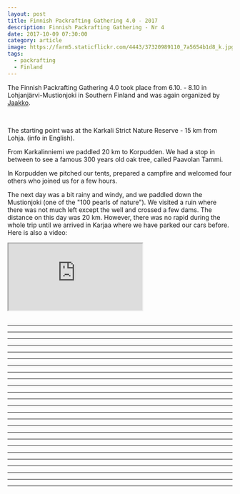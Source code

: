 ```yaml
---
layout: post
title: Finnish Packrafting Gathering 4.0 - 2017
description: Finnish Packrafting Gathering - Nr 4
date: 2017-10-09 07:30:00
category: article
image: https://farm5.staticflickr.com/4443/37320989110_7a5654b1d8_k.jpg
tags:
  - packrafting
  - Finland
---
```

The Finnish Packrafting Gathering 4.0 took place from 6.10. - 8.10 in Lohjanjärvi-Mustionjoki in Southern Finland and was again organized by <a href="https://korpijaakko.com/2017/09/05/finnish-packraft-gathering-4-0/">Jaakko</a>.

<amp-img src="https://farm5.staticflickr.com/4443/37320989110_7a5654b1d8_k.jpg" layout="responsive" width="2048" height="1365" alt="Finnish Packrafting Gathering 4.0"></amp-img>
<br>
<!--more-->

The starting point was at the Karkali Strict Nature Reserve - 15 km from Lohja. (info in English).

From Karkalinniemi we paddled 20 km to Korpudden. We had a stop in between to see a famous 300 years old oak tree, called Paavolan Tammi.

In Korpudden we pitched our tents, prepared a campfire and welcomed four others who joined us for a few hours.

The next day was a bit rainy and windy, and we paddled down the Mustionjoki (one of the "100 pearls of nature"). We visited a ruin where there was not much left except the well and crossed a few dams. The distance on this day was 20 km. However, there was no rapid during the whole trip until we arrived in Karjaa where we have parked our cars before.
<br>
Here is also a video:
<div class="embed-responsive embed-responsive-16by9">
    <iframe class="embed-responsive-item" src="https://www.youtube-nocookie.com/embed/1SYlMB8UI9o"></iframe>
</div>
<br>
<amp-img src="https://farm5.staticflickr.com/4497/36869225344_37d62ec5a7_k.jpg" layout="responsive" width="2048" height="1225" alt="Finnish Packrafting Gathering 4.0"></amp-img>

---

<amp-img src="https://farm5.staticflickr.com/4492/37321021200_af186970ed_k.jpg" layout="responsive" width="2048" height="1365" alt="Finnish Packrafting Gathering 4.0"></amp-img>

---

<amp-img src="https://farm5.staticflickr.com/4495/23727066278_8d40df01ce_k.jpg" layout="responsive" width="2048" height="1365" alt="Finnish Packrafting Gathering 4.0"></amp-img>

---

<amp-img src="https://farm5.staticflickr.com/4443/36869219774_8669b49fef_k.jpg" layout="responsive" width="2048" height="1056" alt="Finnish Packrafting Gathering 4.0"></amp-img>

---

<amp-img src="https://farm5.staticflickr.com/4487/36869218794_806b9e7861_k.jpg" layout="responsive" width="2048" height="1164" alt="Finnish Packrafting Gathering 4.0"></amp-img>

---

<amp-img src="https://farm5.staticflickr.com/4446/36869216714_02c70ad6ae_k.jpg" layout="responsive" width="2048" height="863" alt="Finnish Packrafting Gathering 4.0"></amp-img>

---

<amp-img src="https://farm5.staticflickr.com/4477/36869215094_8b34573af3_k.jpg" layout="responsive" width="2048" height="592" alt="Finnish Packrafting Gathering 4.0"></amp-img>

---

<amp-img src="https://farm5.staticflickr.com/4472/37321011940_ba5620ef53_k.jpg" layout="responsive" width="2048" height="1365" alt="Finnish Packrafting Gathering 4.0"></amp-img>

---

<amp-img src="https://farm5.staticflickr.com/4498/36869203434_de8c04008e_k.jpg" layout="responsive" width="2048" height="1365" alt="Finnish Packrafting Gathering 4.0"></amp-img>

---

<amp-img src="https://farm5.staticflickr.com/4443/23727051918_61b7e87234_k.jpg" layout="responsive" width="2048" height="1365" alt="Finnish Packrafting Gathering 4.0"></amp-img>

---

<amp-img src="https://farm5.staticflickr.com/4470/37320993590_ad4567d9ba_k.jpg" layout="responsive" width="2048" height="1365" alt="Finnish Packrafting Gathering 4.0"></amp-img>

---

<amp-img src="https://farm5.staticflickr.com/4500/37320980940_0e85c996af_k.jpg" layout="responsive" width="2048" height="1365" alt="Finnish Packrafting Gathering 4.0"></amp-img>

---

<amp-img src="https://farm5.staticflickr.com/4483/37547497552_dd038a16ae_k.jpg" layout="responsive" width="2048" height="1365" alt="Finnish Packrafting Gathering 4.0"></amp-img>

---

<amp-img src="https://farm5.staticflickr.com/4457/37547495492_c28ce6324c_k.jpg" layout="responsive" width="2048" height="1045" alt="Finnish Packrafting Gathering 4.0"></amp-img>

---

<amp-img src="https://farm5.staticflickr.com/4472/37530919986_41062d8e0e_k.jpg" layout="responsive" width="2048" height="1365" alt="Finnish Packrafting Gathering 4.0"></amp-img>

---

<amp-img src="https://farm5.staticflickr.com/4473/37530918136_1f08aaa769_k.jpg" layout="responsive" width="2048" height="1365" alt="Finnish Packrafting Gathering 4.0"></amp-img>

---

<amp-img src="https://farm5.staticflickr.com/4463/37530916246_77fb499394_k.jpg" layout="responsive" width="2048" height="960" alt="Finnish Packrafting Gathering 4.0"></amp-img>

---

<amp-img src="https://farm5.staticflickr.com/4489/37530913356_83efc3d3d2_k.jpg" layout="responsive" width="2048" height="1365" alt="Finnish Packrafting Gathering 4.0"></amp-img>

---

<amp-img src="https://farm5.staticflickr.com/4450/37530911776_baeac5a108_k.jpg" layout="responsive" width="2048" height="1162" alt="Finnish Packrafting Gathering 4.0"></amp-img>

---

<amp-img src="https://farm5.staticflickr.com/4505/37530909556_057a9aea1b_k.jpg" layout="responsive" width="2048" height="782" alt="Finnish Packrafting Gathering 4.0"></amp-img>

---

<amp-img src="https://farm5.staticflickr.com/4473/37530908436_823a639a9a_k.jpg" layout="responsive" width="2048" height="1078" alt="Finnish Packrafting Gathering 4.0"></amp-img>

---

<amp-img src="https://farm5.staticflickr.com/4470/37530903376_66213835fb_k.jpg" layout="responsive" width="2048" height="1365" alt="Finnish Packrafting Gathering 4.0"></amp-img>

---

<amp-img src="https://farm5.staticflickr.com/4471/37530900716_433acd57fd_k.jpg" layout="responsive" width="2048" height="1365" alt="Finnish Packrafting Gathering 4.0"></amp-img>

---

<amp-img src="https://farm5.staticflickr.com/4487/37530897186_2385ce3761_k.jpg" layout="responsive" width="2048" height="1365" alt="Finnish Packrafting Gathering 4.0"></amp-img>

---

<amp-img src="https://farm5.staticflickr.com/4497/37530894876_e1083efd92_k.jpg" layout="responsive" width="2048" height="1254" alt="Finnish Packrafting Gathering 4.0"></amp-img>

---

<amp-img src="https://farm5.staticflickr.com/4496/37320950330_462ec1e042_k.jpg" layout="responsive" width="2048" height="877" alt="Finnish Packrafting Gathering 4.0"></amp-img>
